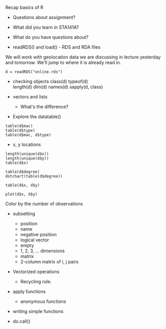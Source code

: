 
Recap basics of R
+ Questions about assignment?

+ What did you learn in STA141A?
+ What do you have questions about?



























+ readRDS() and load() - RDS and RDA files

We will work with geolocation data we are discussing in lecture
yesterday and tomorrow.  We'll jump to where it is already read in.

```
d = readRDS("online.rds")
```

+ checking objects
  class(d)
  typeof(d)  
  length(d)
  dim(d)
  names(d)
  sapply(d, class)

+ vectors  and  lists
  + What's the difference?


+ Explore the datatable()
```
table(d$mac)
table(d$type)
table(d$mac, d$type)
```

+ x, y locations
```
length(unique(d$x))
length(unique(d$y))
table(d$x)
```

```
table(d$degree)
dotchart(table(d$degree))
```

```
table(d$x, d$y)
```

```
plot(d$x, d$y)
```

Color by the number of observations


+ subsetting
   + position
   + name
   + negative position
   + logical vector
   + empty
   + 1, 2, 3, ... dimensions
   + matrix
   + 2-column matrix of i, j pairs


+ Vectorized operations
   + Recycling rule.

+ apply functions
   + anonymous functions

+ writing simple functions



+ do.call()